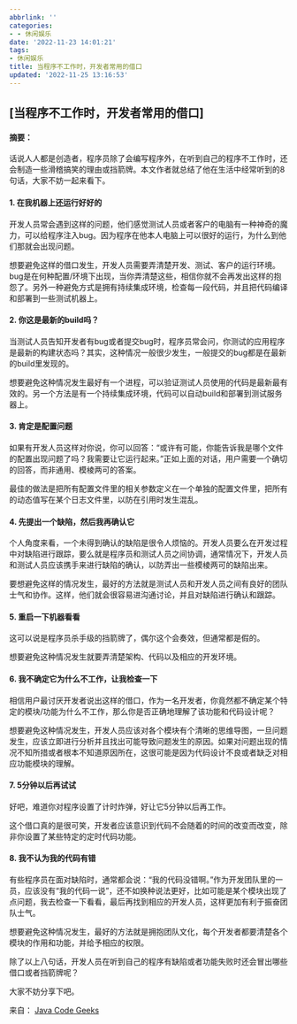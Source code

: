 ```yaml
---
abbrlink: ''
categories:
- - 休闲娱乐
date: '2022-11-23 14:01:21'
tags:
- 休闲娱乐
title: 当程序不工作时，开发者常用的借口
updated: '2022-11-25 13:16:53'
---
```

## [当程序不工作时，开发者常用的借口]

#### **摘要：**

话说人人都是创造者，程序员除了会编写程序外，在听到自己的程序不工作时，还会制造一些滑稽搞笑的理由或挡箭牌。本文作者就总结了他在生活中经常听到的8句话，大家不妨一起来看下。

#### **1. 在我机器上还运行好好的**

开发人员常会遇到这样的问题，他们感觉测试人员或者客户的电脑有一种神奇的魔力，可以给程序注入bug。因为程序在他本人电脑上可以很好的运行，为什么到他们那就会出现问题。

想要避免这样的借口发生，开发人员需要弄清楚开发、测试、客户的运行环境。bug是在何种配置/环境下出现，当你弄清楚这些，相信你就不会再发出这样的抱怨了。另外一种避免方式是拥有持续集成环境，检查每一段代码，并且把代码编译和部署到一些测试机器上。

#### **2. 你这是最新的build吗？**

当测试人员告知开发者有bug或者提交bug时，程序员常会问，你测试的应用程序是最新的构建状态吗？其实，这种情况一般很少发生，一般提交的bug都是在最新的build里发现的。

想要避免这种情况发生最好有一个进程，可以验证测试人员使用的代码是最新最有效的。另一个方法是有一个持续集成环境，代码可以自动build和部署到测试服务器上。

#### **3. 肯定是配置问题**

如果有开发人员这样对你说，你可以回答：“或许有可能，你能告诉我是哪个文件的配置出现问题了吗？我需要让它运行起来。”正如上面的对话，用户需要一个确切的回答，而非通用、模棱两可的答案。

最佳的做法是把所有配置文件里的相关参数定义在一个单独的配置文件里，把所有的动态值写在某个日志文件里，以防在引用时发生混乱。

#### **4. 先提出一个缺陷，然后我再确认它**

个人角度来看，一个未得到确认的缺陷是很令人烦恼的。开发人员要么在开发过程中对缺陷进行跟踪，要么就是程序员和测试人员之间协调，通常情况下，开发人员和测试人员应该携手来进行缺陷的确认，以防弄出一些模棱两可的缺陷出来。

要想避免这样的情况发生，最好的方法就是测试人员和开发人员之间有良好的团队士气和协作。这样，他们就会很容易进沟通讨论，并且对缺陷进行确认和跟踪。

#### **5. 重启一下机器看看**

这可以说是程序员杀手级的挡箭牌了，偶尔这个会奏效，但通常都是假的。

想要避免这种情况发生就要弄清楚架构、代码以及相应的开发环境。

#### **6. 我不确定它为什么不工作，让我检查一下**

相信用户最讨厌开发者说出这样的借口，作为一名开发者，你竟然都不确定某个特定的模块/功能为什么不工作，那么你是否正确地理解了该功能和代码设计呢？

想要避免这种情况发生，开发人员应该对各个模块有个清晰的思维导图，一旦问题发生，应该立即进行分析并且找出可能导致问题发生的原因。如果对问题出现的情况不知所措或者根本不知道原因所在，这很可能是因为代码设计不良或者缺乏对相应功能模块的理解。

#### **7. 5分钟以后再试试**

好吧，难道你对程序设置了计时炸弹，好让它5分钟以后再工作。

这个借口真的是很可笑，开发者应该意识到代码不会随着的时间的改变而改变，除非你设置了某些特定的定时代码功能。

#### **8. 我不认为我的代码有错**

有些程序员在面对缺陷时，通常都会说：“我的代码没错啊。”作为开发团队里的一员，应该没有“我的代码一说”，还不如换种说法更好，比如可能是某个模块出现了点问题，我去检查一下看看，最后再找到相应的开发人员，这样更加有利于振奋团队士气。

想要避免这种情况发生，最好的方法就是拥抱团队文化，每个开发者都要清楚各个模块的作用和功能，并给予相应的权限。

除了以上八句话，开发人员在听到自己的程序有缺陷或者功能失败时还会冒出哪些借口或者挡箭牌呢？

大家不妨分享下吧。

来自： [Java Code Geeks](http://www.javacodegeeks.com/2013/12/common-excuses-a-developer-makes-when-a-feature-doesnt-work-and-how-to-avoid-them-in-the-future.html)
